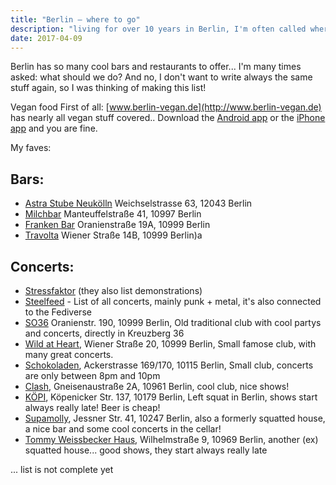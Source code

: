 ```yaml
---
title: "Berlin – where to go"
description: "living for over 10 years in Berlin, I'm often called where are the best vegan places, where are the punk rock shows, and where to go out for drinking. This is my advice, where to go in Berlin Rock City!"
date: 2017-04-09
---
```


Berlin has so many cool bars and restaurants to offer...
I'm many times asked: what should we do? And no, I don't want to write always the same stuff again, so I was thinking of making this list!

Vegan food
First of all: [www.berlin-vegan.de](http://www.berlin-vegan.de) has nearly all vegan stuff covered..
Download the [Android app](https://play.google.com/store/apps/details?id=org.berlin_vegan.bvapp) or the [iPhone app](https://itunes.apple.com/de/app/berlin-vegan-guide/id435371382) and you are fine.


My faves:
## Bars:
- [Astra Stube Neukölln](http://www.astrastube.com/) Weichselstrasse 63, 12043 Berlin
- [Milchbar](https://www.facebook.com/profile.php?id=100057603123330) Manteuffelstraße 41, 10997 Berlin
- [Franken Bar](https://www.facebook.com/FrankenBar36/) Oranienstraße 19A, 10999 Berlin
- [Travolta](https://www.facebook.com/travolta.kreuzberg/) Wiener Straße 14B, 10999 Berlin)a

## Concerts:
- [Stressfaktor](https://stressfaktor.squat.net/termine.php) (they also list demonstrations)
- [Steelfeed](https://steelfeed.de/Berlin/0) - List of all concerts, mainly punk + metal, it's also connected to the Fediverse
- [SO36](https://www.so36.de) Oranienstr. 190, 10999 Berlin, Old traditional club with cool partys and concerts, directly in Kreuzberg 36
- [Wild at Heart](https://www.wildatheartberlin.de/), Wiener Straße 20, 10999 Berlin, Small famose club, with many great concerts.
- [Schokoladen](https://www.schokoladen-mitte.de/), Ackerstrasse 169/170, 10115 Berlin, Small club, concerts are only between 8pm and 10pm
- [Clash](https://clash-berlin.de/), Gneisenaustraße 2A, 10961 Berlin, cool club, nice shows!
- [KÖPI](https://koepi137.net/), Köpenicker Str. 137, 10179 Berlin, Left squat in Berlin, shows start always really late! Beer is cheap!
- [Supamolly](https://www.supamolly.de), Jessner Str. 41, 10247 Berlin, also a formerly squatted house, a nice bar and some cool concerts in the cellar!
- [Tommy Weissbecker Haus](https://www.schicksaal.org/), Wilhelmstraße 9, 10969 Berlin, another (ex) squatted house... good shows, they start always really late


... list is not complete yet
